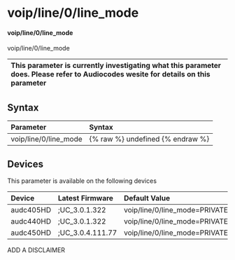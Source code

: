 ﻿---
description: voip/line/0/line_mode
search: false
---

# voip/line/0/line_mode

#### voip/line/0/line_mode

voip/line/0/line_mode


| This parameter is currently investigating what this parameter does. Please refer to Audiocodes wesite for details on this parameter | 
| :--- |

## Syntax
| Parameter | Syntax |
| :--- | :--- |
|voip/line/0/line_mode | {% raw %} undefined {% endraw %}|

## Devices
This parameter is available on the following devices

| Device | Latest Firmware | Default Value |
|:---|:---|:---|
| audc405HD | ;UC_3.0.1.322 | voip/line/0/line_mode=PRIVATE 
| audc440HD | ;UC_3.0.1.322 | voip/line/0/line_mode=PRIVATE 
| audc450HD | ;UC_3.0.4.111.77 | voip/line/0/line_mode=PRIVATE 

ADD A DISCLAIMER
